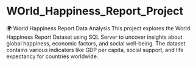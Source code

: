 # WOrld_Happiness_Report_Project
🌍 World Happiness Report Data Analysis This project explores the World Happiness Report Dataset using SQL Server to uncover insights about global happiness, economic factors, and social well-being. The dataset contains various indicators like GDP per capita, social support, and life expectancy for countries worldwide.
